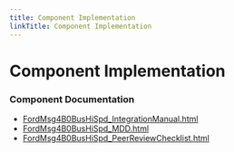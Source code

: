 ```yaml
---
title: Component Implementation
linkTitle: Component Implementation
---
```


# Component Implementation
### Component Documentation

- [FordMsg4B0BusHiSpd_IntegrationManual.html](doc/FordMsg4B0BusHiSpd_IntegrationManual.html)
- [FordMsg4B0BusHiSpd_MDD.html](doc/FordMsg4B0BusHiSpd_MDD.html)
- [FordMsg4B0BusHiSpd_PeerReviewChecklist.html](doc/FordMsg4B0BusHiSpd_PeerReviewChecklist.html)

